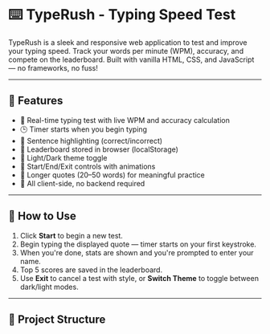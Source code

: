 # ⌨️ TypeRush - Typing Speed Test

TypeRush is a sleek and responsive web application to test and improve your typing speed. Track your words per minute (WPM), accuracy, and compete on the leaderboard. Built with vanilla HTML, CSS, and JavaScript — no frameworks, no fuss!


---

## 🚀 Features

- 📝 Real-time typing test with live WPM and accuracy calculation
- 🕒 Timer starts when you begin typing
- 🎯 Sentence highlighting (correct/incorrect)
- 🎉 Leaderboard stored in browser (localStorage)
- 🎨 Light/Dark theme toggle
- 🔁 Start/End/Exit controls with animations
- 📖 Longer quotes (20–50 words) for meaningful practice
- 💾 All client-side, no backend required

---

## 🧪 How to Use

1. Click **Start** to begin a new test.
2. Begin typing the displayed quote — timer starts on your first keystroke.
3. When you're done, stats are shown and you're prompted to enter your name.
4. Top 5 scores are saved in the leaderboard.
5. Use **Exit** to cancel a test with style, or **Switch Theme** to toggle between dark/light modes.

---

## 📁 Project Structure

